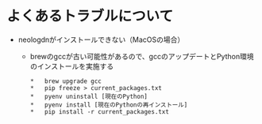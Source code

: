 # よくあるトラブルについて

*   neologdnがインストールできない（MacOSの場合）

    *   brewのgccが古い可能性があるので、gccのアップデートとPython環境のインストールを実施する

        ```
        *   brew upgrade gcc
        *   pip freeze > current_packages.txt
        *   pyenv uninstall [現在のPython]
        *   pyenv install [現在のPythonの再インストール]
        *   pip install -r current_packages.txt
        ```
